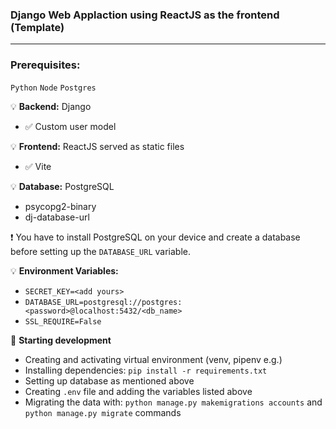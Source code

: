 ### Django Web Applaction using ReactJS as the frontend (Template)
---

### Prerequisites:
`Python` `Node` `Postgres` 

:bulb: **Backend:** Django
- :white_check_mark: Custom user model

:bulb: **Frontend:** ReactJS served as static files
- :white_check_mark: Vite

:bulb: **Database:** PostgreSQL
- psycopg2-binary
- dj-database-url

:heavy_exclamation_mark: You have to install PostgreSQL on your device and create a database before setting up the `DATABASE_URL` variable.

:bulb: **Environment Variables:**
- `SECRET_KEY=<add yours>`
- `DATABASE_URL=postgresql://postgres:<password>@localhost:5432/<db_name>`
- `SSL_REQUIRE=False`

:pushpin: **Starting development**

- Creating and activating virtual environment (venv, pipenv e.g.)
- Installing dependencies: `pip install -r requirements.txt`
- Setting up database as mentioned above
- Creating `.env` file and adding the variables listed above
- Migrating the data with: `python manage.py makemigrations accounts` and `python manage.py migrate` commands
